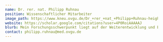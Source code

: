 ```yaml
---
name: Dr. rer. nat. Philipp Ruhnau
position: Wissenschaftlicher Mitarbeiter
image_path: https://www.kneu.ovgu.de/Dr_+rer_+nat_+Philipp+Ruhnau-height-1772-width-1181-p-1438/_/DSC_8359.JPG
website: https://scholar.google.com/citations?user=4P0RoiAAAAAJ
blurb: Mein Forschungsschwerpunkt liegt auf der Weiterentwicklung und Evaluierung von transkranieller Elektrostimulation zur Beeinflussung von Wahrnehmung sowie dysfunktionaler Hirnaktivität.
contact: philipp.ruhnau@med.ovgu.de
---
```

